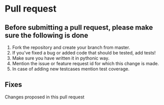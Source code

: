 # Pull request

## Before submitting a pull request, please make sure the following is done

1. Fork the repository and create your branch from master.
2. If you've fixed a bug or added code that should be tested, add tests!
3. Make sure you have written it in pythonic way.
4. Mention the issue or feature request id for which this change is made.
5. In case of adding new testcases mention test coverage.

## Fixes

Changes proposed in this pull request

